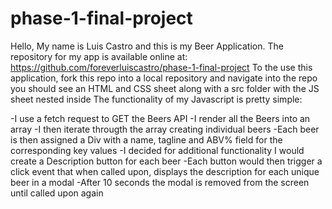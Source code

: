 # phase-1-final-project
Hello, My name is Luis Castro and this is my Beer Application.
The repository for my app is available online at: https://github.com/foreverluiscastro/phase-1-final-project
To the use this application, fork this repo into a local repository and navigate into the repo
you should see an HTML and CSS sheet along with a src folder with the JS sheet nested inside
The functionality of my Javascript is pretty simple:

-I use a fetch request to GET the Beers API
-I render all the Beers into an array
-I then iterate througth the array creating individual beers
-Each beer is then assigned a Div with a name, tagline and ABV% field for the corresponding key values
-I decided for additional functionality I would create a Description button for each beer
-Each button would then trigger a click event that when called upon, displays the description for each unique beer in a modal
-After 10 seconds the modal is removed from the screen until called upon again